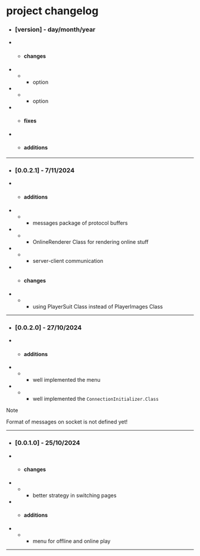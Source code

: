 # project changelog

- ### [version] - day/month/year
- - #### changes
- - - option
- - - option
- - #### fixes
- - #### additions

- - -
- ### [0.0.2.1] - 7/11/2024
- - #### additions
- - - messages package of protocol buffers
- - - OnlineRenderer Class for rendering online stuff
- - - server-client communication
- - #### changes
- - - using PlayerSuit Class instead of PlayerImages Class

- - - 


- ### [0.0.2.0] - 27/10/2024
- - #### additions
- - - well implemented the menu
- - - well implemented the `ConnectionInitializer.Class`

> [!NOTE]
> Format of messages on socket is not defined yet!

- - - 

- ### [0.0.1.0] - 25/10/2024
- - #### changes
- - - better strategy in switching pages
- - #### additions
- - - menu for offline and online play

- - -
